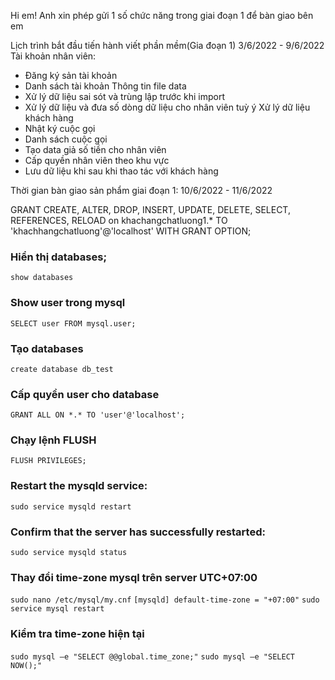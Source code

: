 
Hi em!
Anh xin phép gửi 1 số chức năng trong giai đoạn 1 để bàn giao bên em 

Lịch trình bắt đầu tiến hành viết phần mềm(Gia đoạn 1) 3/6/2022 - 9/6/2022
Tài khoản nhân viên:
- Đăng ký sản tài khoản
- Danh sách tài khoản
Thông tin file data
- Xử lý dữ liệu sai sót và trùng lập trước khi import
- Xử lý dữ liệu và đưa số dòng dữ liệu cho nhân viên tuỳ ý
Xử lý dữ liệu khách hàng
- Nhật ký cuộc gọi
- Danh sách cuộc gọi
- Tạo data giả số tiền cho  nhân viên
- Cấp quyền nhân viên theo khu vực
- Lưu dữ liệu khi sau khi thao tác với khách hàng

Thời gian bàn giao sản phẩm giai đoạn 1: 10/6/2022 - 11/6/2022

GRANT CREATE, ALTER, DROP, INSERT, UPDATE, DELETE, SELECT, REFERENCES, RELOAD on khachangchatluong1.* TO 'khachhangchatluong'@'localhost' WITH GRANT OPTION;

### Hiển thị databases;
`show databases`

### Show user trong mysql
`SELECT user FROM mysql.user;`

### Tạo databases
`create database db_test`

### Cấp quyền user cho database
`GRANT ALL ON *.* TO 'user'@'localhost';`

### Chạy lệnh FLUSH 
`FLUSH PRIVILEGES;`

### Restart the mysqld service:
`sudo service mysqld restart`

### Confirm that the server has successfully restarted:
`sudo service mysqld status`

### Thay đổi time-zone mysql trên server UTC+07:00
`sudo nano /etc/mysql/my.cnf`
`[mysqld]
default-time-zone = "+07:00"`
`sudo service mysql restart`

### Kiểm tra time-zone hiện tại
`sudo mysql –e "SELECT @@global.time_zone;"`
`sudo mysql –e "SELECT NOW();"`